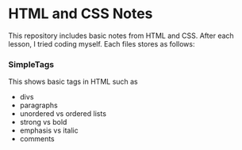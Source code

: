 # HTML and CSS Notes
This repository includes basic notes from HTML and CSS. After each lesson, I tried coding myself. Each files stores as follows:

### SimpleTags
This shows basic tags in HTML such as
- divs
- paragraphs
- unordered vs ordered lists
- strong vs bold
- emphasis vs italic
- comments

